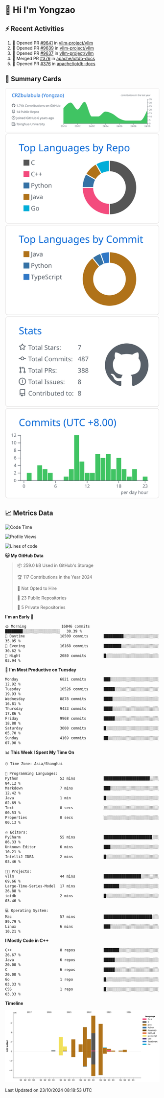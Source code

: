 # 👋 Hi I'm Yongzao

## ⚡ Recent Activities
<!--START_SECTION:activity-->
1. 💪 Opened PR [#9641](https://github.com/vllm-project/vllm/pull/9641) in [vllm-project/vllm](https://github.com/vllm-project/vllm)
2. 💪 Opened PR [#9639](https://github.com/vllm-project/vllm/pull/9639) in [vllm-project/vllm](https://github.com/vllm-project/vllm)
3. 💪 Opened PR [#9637](https://github.com/vllm-project/vllm/pull/9637) in [vllm-project/vllm](https://github.com/vllm-project/vllm)
4. 🎉 Merged PR [#376](https://github.com/apache/iotdb-docs/pull/376) in [apache/iotdb-docs](https://github.com/apache/iotdb-docs)
5. 💪 Opened PR [#376](https://github.com/apache/iotdb-docs/pull/376) in [apache/iotdb-docs](https://github.com/apache/iotdb-docs)
<!--END_SECTION:activity-->

## 🎑 Summary Cards

[![](https://raw.githubusercontent.com/CRZbulabula/CRZbulabula/main/profile-summary-card-output/github/0-profile-details.svg)](https://github.com/vn7n24fzkq/github-profile-summary-cards)
[![](https://raw.githubusercontent.com/CRZbulabula/CRZbulabula/main/profile-summary-card-output/github/1-repos-per-language.svg)](https://github.com/vn7n24fzkq/github-profile-summary-cards) [![](https://raw.githubusercontent.com/CRZbulabula/CRZbulabula/main/profile-summary-card-output/github/2-most-commit-language.svg)](https://github.com/vn7n24fzkq/github-profile-summary-cards)
[![](https://raw.githubusercontent.com/CRZbulabula/CRZbulabula/main/profile-summary-card-output/github/3-stats.svg)](https://github.com/vn7n24fzkq/github-profile-summary-cards) [![](https://raw.githubusercontent.com/CRZbulabula/CRZbulabula/main/profile-summary-card-output/github/4-productive-time.svg)](https://github.com/vn7n24fzkq/github-profile-summary-cards)

## 📈 Metrics Data

<!--START_SECTION:waka-->
![Code Time](http://img.shields.io/badge/Code%20Time-709%20hrs%2030%20mins-blue)

![Profile Views](http://img.shields.io/badge/Profile%20Views-0-blue)

![Lines of code](https://img.shields.io/badge/From%20Hello%20World%20I%27ve%20Written-31.0%20million%20lines%20of%20code-blue)

**🐱 My GitHub Data** 

> 📦 259.0 kB Used in GitHub's Storage 
 > 
> 🏆 117 Contributions in the Year 2024
 > 
> 🚫 Not Opted to Hire
 > 
> 📜 23 Public Repositories 
 > 
> 🔑 5 Private Repositories 
 > 
**I'm an Early 🐤** 

```text
🌞 Morning                16046 commits       ████████░░░░░░░░░░░░░░░░░   30.39 % 
🌆 Daytime                18509 commits       █████████░░░░░░░░░░░░░░░░   35.05 % 
🌃 Evening                16168 commits       ████████░░░░░░░░░░░░░░░░░   30.62 % 
🌙 Night                  2080 commits        █░░░░░░░░░░░░░░░░░░░░░░░░   03.94 % 
```
📅 **I'm Most Productive on Tuesday** 

```text
Monday                   6821 commits        ███░░░░░░░░░░░░░░░░░░░░░░   12.92 % 
Tuesday                  10526 commits       █████░░░░░░░░░░░░░░░░░░░░   19.93 % 
Wednesday                8878 commits        ████░░░░░░░░░░░░░░░░░░░░░   16.81 % 
Thursday                 9433 commits        ████░░░░░░░░░░░░░░░░░░░░░   17.86 % 
Friday                   9968 commits        █████░░░░░░░░░░░░░░░░░░░░   18.88 % 
Saturday                 3008 commits        █░░░░░░░░░░░░░░░░░░░░░░░░   05.70 % 
Sunday                   4169 commits        ██░░░░░░░░░░░░░░░░░░░░░░░   07.90 % 
```


📊 **This Week I Spent My Time On** 

```text
🕑︎ Time Zone: Asia/Shanghai

💬 Programming Languages: 
Python                   53 mins             █████████████████████░░░░   84.12 % 
Markdown                 7 mins              ███░░░░░░░░░░░░░░░░░░░░░░   12.42 % 
Java                     1 min               █░░░░░░░░░░░░░░░░░░░░░░░░   02.69 % 
Text                     0 secs              ░░░░░░░░░░░░░░░░░░░░░░░░░   00.53 % 
Properties               0 secs              ░░░░░░░░░░░░░░░░░░░░░░░░░   00.13 % 

🔥 Editors: 
PyCharm                  55 mins             ██████████████████████░░░   86.33 % 
Unknown Editor           6 mins              ███░░░░░░░░░░░░░░░░░░░░░░   10.21 % 
IntelliJ IDEA            2 mins              █░░░░░░░░░░░░░░░░░░░░░░░░   03.46 % 

🐱‍💻 Projects: 
vllm                     44 mins             █████████████████░░░░░░░░   69.66 % 
Large-Time-Series-Model  17 mins             ███████░░░░░░░░░░░░░░░░░░   26.88 % 
iotdb                    2 mins              █░░░░░░░░░░░░░░░░░░░░░░░░   03.46 % 

💻 Operating System: 
Mac                      57 mins             ██████████████████████░░░   89.79 % 
Linux                    6 mins              ███░░░░░░░░░░░░░░░░░░░░░░   10.21 % 
```

**I Mostly Code in C++** 

```text
C++                      8 repos             ███████░░░░░░░░░░░░░░░░░░   26.67 % 
Java                     6 repos             █████░░░░░░░░░░░░░░░░░░░░   20.00 % 
C                        6 repos             █████░░░░░░░░░░░░░░░░░░░░   20.00 % 
Go                       1 repo              █░░░░░░░░░░░░░░░░░░░░░░░░   03.33 % 
CSS                      1 repo              █░░░░░░░░░░░░░░░░░░░░░░░░   03.33 % 
```



**Timeline**

![Lines of Code chart](https://raw.githubusercontent.com/CRZbulabula/CRZbulabula/main/assets/bar_graph.png)


 Last Updated on 23/10/2024 08:18:53 UTC
<!--END_SECTION:waka-->

